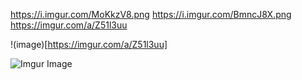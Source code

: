 https://i.imgur.com/MoKkzV8.png
https://i.imgur.com/BmncJ8X.png
 https://imgur.com/a/Z51l3uu
 
 !(image)[https://imgur.com/a/Z51l3uu]

![Imgur Image](https://imgur.com/a/Z51l3uu)
